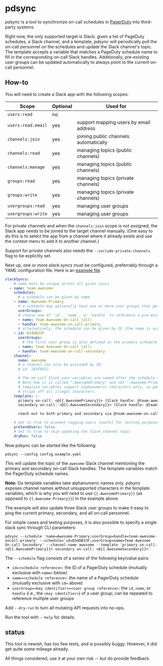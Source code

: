 # pdsync

_pdsync_ is a tool to synchronize on-call schedules in [PagerDuty](https://www.pagerduty.com/) into third-party systems.

Right now, the only supported target is Slack: given a list of PageDuty schedules, a Slack channel, and a template, _pdsync_ will periodically poll the on-call personnel on the schedules and update the Slack channel's topic. The template accepts a variable that matches a PageDuty schedule name to fill in the corresponding on-call Slack handles. Additionally, pre-existing user groups can be updated automatically to always point to the current on-call personnel.

## How-to

You will need to create a Slack app with the following scopes:

| Scope              | Optional | Used for                               |
|--------------------|----------|----------------------------------------|
| `users:read`       | no       |                                        |
| `users:read.email` | yes      | support mapping users by email address |
| `channels:join`    | yes      | joining public channels automatically  |
| `channels:read`    | yes      | managing topics (public channels)      |
| `channels:manage`  | yes      | managing topics (public channels)      |
| `groups:read`      | yes      | managing topics (private channels)     |
| `groups:write`     | yes      | managing topics (private channels)     |
| `usergroups:read`  | yes      | managing user groups                   |
| `usergroups:write` | yes      | managing user groups                   |

For private channels and when the `channels:join` scope is not assigned, the Slack app needs to be joined to the target channel manually. (One easy to do this is to select the app from a channel where it already exists and use the context menu to add it to another channel.)

Support for private channels also needs the `--include-private-channels` flag to be explicitly set.

Next up, one or more _slack syncs_ must be configured, preferrably through a YAML configuration file. Here is an [example file](config.example.yaml):

```yaml
slackSyncs:
    # name must be unique across all given syncs
  - name: team-awesome
    schedules:
      # a schedule can be given by name
    - name: Awesome-Primary
      # a schedule may optionally have one or more user groups that get updated with the on-call personnel
      userGroups:
      # choose one of `id`, `name`, or `handle` to reference a pre-existing user group
      - name: Team Awesome On-call (all)
      - handle: team-awesome-on-call-primary
      # alternatively, the schedule can be given by ID (the name is assumed to be Awesome-Secondary and referenced in the template below)
    - id: D34DB33F
      userGroups:
        # the first user group is also defined in the primary schedule above
      - name: Team Awesome On-call (all)
      - handle: team-awesome-on-call-secondary
    channel:
      name: awesome
      # a channel can also be provided by ID:
      # id: 1A3F8FGJ

      # The on-call Slack user variables are named after the schedule names.
      # Note how it is called ".AwesomePrimary" and not ".Awesome-Primary" because Go
      # template variables support alphanumeric characters only, so pdsync
      # strips off all illegal characters.
    template: |-
      primary on-call: <@{{.AwesomePrimary}}> (Slack handle: @team-awesome-on-call-primary)
      secondary on-call: <@{{.AwesomeSecondary}}> (Slack handle: @team-awesome-on-call-secondary)

      reach out to both primary and secondary via @team-awesome-on-call

    # Set to true to prevent tagging users (useful for testing purposes)
    pretendUsers: false
    # Set to true to skip updating the Slack channel topic
    dryRun: false
```

Now pdsync can be started like the following:

```shell
pdsync --config config.example.yaml
```

This will update the topic of the `awesome` Slack channel mentioning the primary and secondary on-call Slack handles. The template variables match the PagerDuty schedule names.

**Note:** Go template variables take alphanumeric names only. _pdsync_ exposes channel names without unsupported characters in the template variables, which is why you will need to use `{{.AwesomePrimary}}` (as opposed to `{{.Awesome-Primary}}`) in the example above.

The example will also update three Slack user groups to make it easy to ping the current primary, secondary, and all on-call personnel.

For simple cases and testing purposes, it is also possible to specify a single slack sync through CLI parameters:

```shell
pdsync --schedule 'name=Awesome-Primary;userGroup=handle=team-awesome-oncall-primary' --schedule='id=D34DB33F;userGroup=name=Team Awesome On-call Secondary' --channel-name awesome --template 'primary on-call: <@{{.AwesomePrimary}}> secondary on-call: <@{{.AwesomeSecondary}}>'
```

The `--schedule` flag consists of a series of the following key/value pairs:

- `id=<schedule reference>`: the ID of a PagerDuty schedule (mutually exclusive with `name=` below)
- `name=<schedule reference>`: the name of a PagerDuty schedule (mutually exclusive with `id=` above)
- `userGroup=<key identifier>=<user group reference>`: the `id`, `name`, or `handle` (i.e., the `<key identifier>`) of a user group; can be repeated to reference multiple user groups

Add `--dry-run` to turn all mutating API requests into no-ops.

Run the tool with `--help` for details.

## status

This tool is newish, has too few tests, and is possibly buggy. However, it did get quite some mileage already.

All things considered, use it at your own risk -- but do provide feedback.
